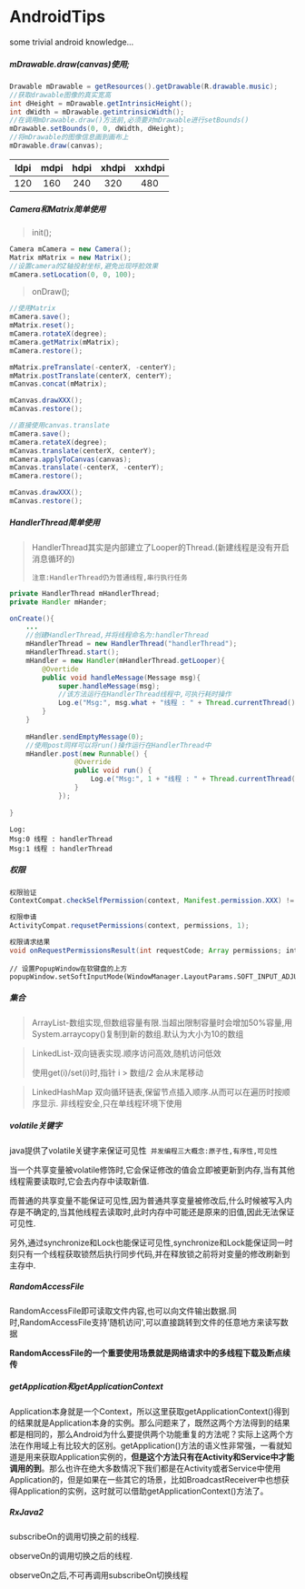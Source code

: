 # AndroidTips
some trivial android knowledge...

##### mDrawable.draw(canvas)使用;

```java
Drawable mDrawable = getResources().getDrawable(R.drawable.music);
//获取drawable图像的真实宽高
int dHeight = mDrawable.getIntrinsicHeight();
int dWidth = mDrawable.getintrinsicWidth();
//在调用mDrawable.draw()方法前,必须要对mDrawable进行setBounds()
mDrawable.setBounds(0, 0, dWidth, dHeight);
//将mDrawable的图像信息画到画布上
mDrawable.draw(canvas);
```



| ldpi | mdpi | hdpi | xhdpi | xxhdpi |
| :--: | :--: | :--: | :---: | :----: |
| 120  | 160  | 240  |  320  |  480   |



##### Camera和Matrix简单使用

> init();

```java
Camera mCamera = new Camera();
Matrix mMatrix = new Matrix();
//设置camera的Z轴投射坐标,避免出现呼脸效果
mCamera.setLocation(0, 0, 100);
```

> onDraw();

```java
//使用Matrix
mCamera.save();
mMatrix.reset();
mCamera.rotateX(degree);
mCamera.getMatrix(mMatrix);
mCamera.restore();

mMatrix.preTranslate(-centerX, -centerY);
mMatrix.postTranslate(centerX, centerY);
mCanvas.concat(mMatrix);

mCanvas.drawXXX();
mCanvas.restore();
```

```java
//直接使用canvas.translate
mCamera.save();
mCamera.retateX(degree);
mCanvas.translate(centerX, centerY);
mCamera.applyToCanvas(canvas);
mCanvas.translate(-centerX, -centerY);
mCamera.restore();

mCanvas.drawXXX();
mCanvas.restore();
```



##### HandlerThread简单使用

> HandlerThread其实是内部建立了Looper的Thread.(新建线程是没有开启消息循环的)
>
> `注意:HandlerThread仍为普通线程,串行执行任务`

```java
private HandlerThread mHandlerThread;
private Handler mHander;

onCreate(){
    ...
    //创建HandlerThread,并将线程命名为:handlerThread
    mHandlerThread = new HandlerThread("handlerThread");
  	mHandlerThread.start();
  	mHandler = new Handler(mHandlerThread.getLooper){
        @Overtide
      	public void handleMessage(Message msg){
            super.handleMessage(msg);
          	//该方法运行在HandlerThread线程中,可执行耗时操作
          	Log.e("Msg:", msg.what + "线程 : " + Thread.currentThread().getName());
        }
    }
  
  	mHandler.sendEmptyMessage(0);
  	//使用post同样可以将run()操作运行在HandlerThread中
  	mHandler.post(new Runnable() {
				@Override
				public void run() {
					Log.e("Msg:", 1 + "线程 : " + Thread.currentThread().getName());
				}
			});
  
}

```

```
Log:
Msg:0 线程 : handlerThread
Msg:1 线程 : handlerThread
```



##### 权限

```java
权限验证
ContextCompat.checkSelfPermission(context, Manifest.permission.XXX) != PackageManager.PERMISSION_GRANTED

权限申请
ActivityCompat.requsetPermissions(context, permissions, 1);

权限请求结果
void onRequestPermissionsResult(int requestCode; Array permissions; intArray grantResults){};
```

```
// 设置PopupWindow在软键盘的上方
popupWindow.setSoftInputMode(WindowManager.LayoutParams.SOFT_INPUT_ADJUST_RESIZE)
```


##### 集合

> ArrayList-数组实现,但数组容量有限.当超出限制容量时会增加50%容量,用System.arraycopy()复制到新的数组.默认为大小为10的数组

>LinkedList-双向链表实现.顺序访问高效,随机访问低效
>
>使用get(i)/set(i)时,指针 i > 数组/2 会从末尾移动 

>LinkedHashMap 双向循环链表,保留节点插入顺序.从而可以在遍历时按顺序显示. 非线程安全,只在单线程环境下使用



##### volatile关键字

java提供了volatile关键字来保证可见性` 并发编程三大概念:原子性,有序性,可见性` 

当一个共享变量被volatile修饰时,它会保证修改的值会立即被更新到内存,当有其他线程需要读取时,它会去内存中读取新值.

而普通的共享变量不能保证可见性,因为普通共享变量被修改后,什么时候被写入内存是不确定的,当其他线程去读取时,此时内存中可能还是原来的旧值,因此无法保证可见性.

另外,通过synchronize和Lock也能保证可见性,synchronize和Lock能保证同一时刻只有一个线程获取锁然后执行同步代码,并在释放锁之前将对变量的修改刷新到主存中.



##### RandomAccessFile

RandomAccessFile即可读取文件内容,也可以向文件输出数据.同时,RandomAccessFile支持'随机访问',可以直接跳转到文件的任意地方来读写数据

**RandomAccessFile的一个重要使用场景就是网络请求中的多线程下载及断点续传**

##### getApplication和getApplicationContext

Application本身就是一个Context，所以这里获取getApplicationContext()得到的结果就是Application本身的实例。那么问题来了，既然这两个方法得到的结果都是相同的，那么Android为什么要提供两个功能重复的方法呢？实际上这两个方法在作用域上有比较大的区别。getApplication()方法的语义性非常强，一看就知道是用来获取Application实例的，**但是这个方法只有在Activity和Service中才能调用的到**。那么也许在绝大多数情况下我们都是在Activity或者Service中使用Application的，但是如果在一些其它的场景，比如BroadcastReceiver中也想获得Application的实例，这时就可以借助getApplicationContext()方法了。



##### RxJava2

subscribeOn的调用切换之前的线程.

observeOn的调用切换之后的线程.

observeOn之后,不可再调用subscribeOn切换线程